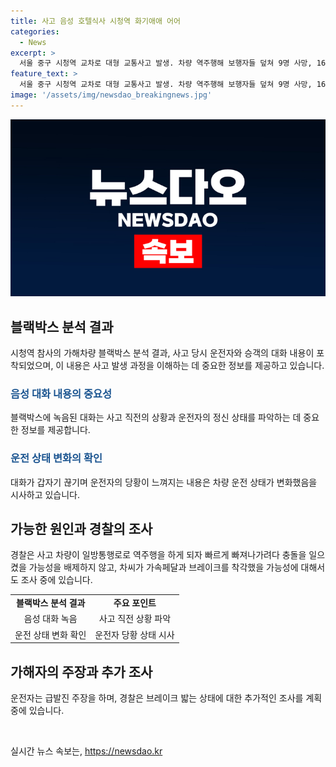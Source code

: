 ```yaml
---
title: 사고 음성 호텔식사 시청역 화기애애 어어
categories:
  - News
excerpt: >
  서울 중구 시청역 교차로 대형 교통사고 발생. 차량 역주행해 보행자들 덮쳐 9명 사망, 16명 부상. 운전자 부부의 대화 내용 공개. 블랙박스 분석 결과, 차량이 일방통행로로 역주행 후 충돌. 운전자가 급발진 주장하며 경찰 조사 진행 중. 7명 다친 ‘시청역 참사’ 운전자 업무상 과실치사상 혐의로 입건.
feature_text: >
  서울 중구 시청역 교차로 대형 교통사고 발생. 차량 역주행해 보행자들 덮쳐 9명 사망, 16명 부상. 운전자 부부의 대화 내용 공개. 블랙박스 분석 결과, 차량이 일방통행로로 역주행 후 충돌. 운전자가 급발진 주장하며 경찰 조사 진행 중. 7명 다친 ‘시청역 참사’ 운전자 업무상 과실치사상 혐의로 입건.
image: '/assets/img/newsdao_breakingnews.jpg'
---
```


<p><img src="/assets/img/newsdao_breakingnews.jpg" alt="bookingtag 속보" /></p>

<h2 data-ke-size="size26">블랙박스 분석 결과</h2>

<p data-ke-size="size16">시청역 참사의 가해차량 블랙박스 분석 결과, 사고 당시 운전자와 승객의 대화 내용이 포착되었으며, 이 내용은 사고 발생 과정을 이해하는 데 중요한 정보를 제공하고 있습니다.</p>

<h3><b><span style="color: #1a5490;">음성 대화 내용의 중요성</span></b></h3>

<p data-ke-size="size16">블랙박스에 녹음된 대화는 사고 직전의 상황과 운전자의 정신 상태를 파악하는 데 중요한 정보를 제공합니다.</p>

<h3><b><span style="color: #1a5490;">운전 상태 변화의 확인</span></b></h3>

<p data-ke-size="size16">대화가 갑자기 끊기며 운전자의 당황이 느껴지는 내용은 차량 운전 상태가 변화했음을 시사하고 있습니다.</p>

<h2 data-ke-size="size26">가능한 원인과 경찰의 조사</h2>

<p data-ke-size="size16">경찰은 사고 차량이 일방통행로로 역주행을 하게 되자 빠르게 빠져나가려다 충돌을 일으켰을 가능성을 배제하지 않고, 차씨가 가속페달과 브레이크를 착각했을 가능성에 대해서도 조사 중에 있습니다.</p>

<table>
<tbody>
<tr>
<td style="text-align: center; height: 17px;"><b>블랙박스 분석 결과</b></td>
<td style="text-align: center; height: 17px;"><b>주요 포인트</b></td>
</tr>
<tr>
<td style="text-align: center; height: 17px;">음성 대화 녹음</td>
<td style="text-align: center; height: 17px;">사고 직전 상황 파악</td>
</tr>
<tr>
<td style="text-align: center; height: 17px;">운전 상태 변화 확인</td>
<td style="text-align: center; height: 17px;">운전자 당황 상태 시사</td>
</tr>
</tbody>
</table>

<h2 data-ke-size="size26">가해자의 주장과 추가 조사</h2>

<p data-ke-size="size16">운전자는 급발진 주장을 하며, 경찰은 브레이크 밟는 상태에 대한 추가적인 조사를 계획 중에 있습니다.</p>

<p data-ke-size="size16">&nbsp;</p>
실시간 뉴스 속보는, <a href="https://newsdao.kr" rel="dofollow">https://newsdao.kr</a>


